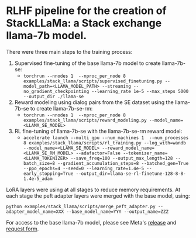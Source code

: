 # RLHF pipeline for the creation of StackLLaMa: a Stack exchange llama-7b model.
There were three main steps to the training process:
1. Supervised fine-tuning of the base llama-7b model to create llama-7b-se:
    - `torchrun --nnodes 1  --nproc_per_node 8 examples/stack_llama/scripts/supervised_finetuning.py --model_path=<LLAMA_MODEL_PATH> --streaming --no_gradient_checkpointing --learning_rate 1e-5 --max_steps 5000 --output_dir ./llama-se`
2. Reward modeling using dialog pairs from the SE dataset using the llama-7b-se to create llama-7b-se-rm:
    - `torchrun --nnodes 1  --nproc_per_node 8 examples/stack_llama/scripts/reward_modeling.py --model_name=<LLAMA_SE_MODEL>`
3. RL fine-tuning of llama-7b-se with the llama-7b-se-rm reward model:
    - `accelerate launch --multi_gpu --num_machines 1  --num_processes 8 examples/stack_llama/scripts/rl_training.py --log_with=wandb --model_name=<LLAMA_SE_MODEL> --reward_model_name=<LLAMA_SE_RM_MODEL> --adafactor=False --tokenizer_name=<LLAMA_TOKENIZER> --save_freq=100 --output_max_length=128 --batch_size=8 --gradient_accumulation_steps=8 --batched_gen=True --ppo_epochs=4 --seed=0 --learning_rate=1.4e-5 --early_stopping=True --output_dir=llama-se-rl-finetune-128-8-8-1.4e-5_adam`


LoRA layers were using at all stages to reduce memory requirements. 
At each stage the peft adapter layers were merged with the base model, using: 
```shell
python examples/stack_llama/scripts/merge_peft_adapter.py --adapter_model_name=XXX --base_model_name=YYY --output_name=ZZZ
```

For access to the base llama-7b model, please see Meta's [release](https://ai.facebook.com/blog/large-language-model-llama-meta-ai/) and [request form](https://docs.google.com/forms/d/e/1FAIpQLSfqNECQnMkycAp2jP4Z9TFX0cGR4uf7b_fBxjY_OjhJILlKGA/viewform).
